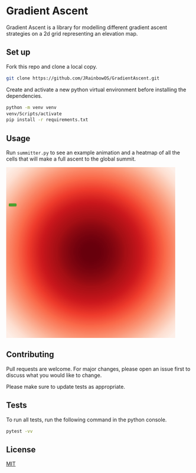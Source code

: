 # Gradient Ascent

Gradient Ascent is a library for modelling different gradient ascent strategies on a 2d grid representing an elevation map. 

## Set up

Fork this repo and clone a local copy. 

```bash
git clone https://github.com/JRainbowOS/GradientAscent.git
```

Create and activate a new python virtual environment before installing the dependencies.

```bash
python -m venv venv
venv/Scripts/activate
pip install -r requirements.txt
```

## Usage

Run ```summitter.py``` to see an example animation and a heatmap of all the cells that will make a full ascent to the global summit. 


![](example.gif)

## Contributing
Pull requests are welcome. For major changes, please open an issue first to discuss what you would like to change.

Please make sure to update tests as appropriate.

## Tests

To run all tests, run the following command in the python console. 
```bash
pytest -vv
```
## License
[MIT](https://choosealicense.com/licenses/mit/)


